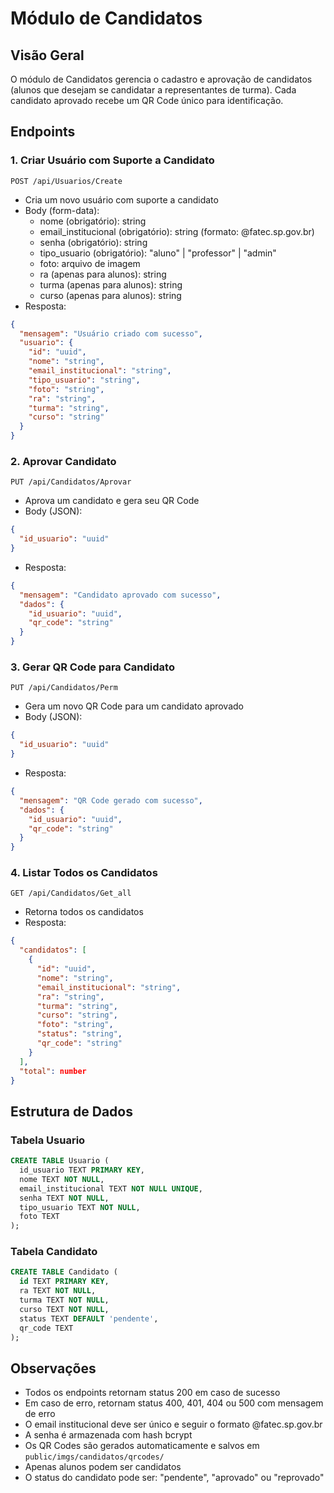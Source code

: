# Módulo de Candidatos

## Visão Geral
O módulo de Candidatos gerencia o cadastro e aprovação de candidatos (alunos que desejam se candidatar a representantes de turma). Cada candidato aprovado recebe um QR Code único para identificação.

## Endpoints

### 1. Criar Usuário com Suporte a Candidato
```
POST /api/Usuarios/Create
```
- Cria um novo usuário com suporte a candidato
- Body (form-data):
  - nome (obrigatório): string
  - email_institucional (obrigatório): string (formato: @fatec.sp.gov.br)
  - senha (obrigatório): string
  - tipo_usuario (obrigatório): "aluno" | "professor" | "admin"
  - foto: arquivo de imagem
  - ra (apenas para alunos): string
  - turma (apenas para alunos): string
  - curso (apenas para alunos): string
- Resposta:
```json
{
  "mensagem": "Usuário criado com sucesso",
  "usuario": {
    "id": "uuid",
    "nome": "string",
    "email_institucional": "string",
    "tipo_usuario": "string",
    "foto": "string",
    "ra": "string",
    "turma": "string",
    "curso": "string"
  }
}
```

### 2. Aprovar Candidato
```
PUT /api/Candidatos/Aprovar
```
- Aprova um candidato e gera seu QR Code
- Body (JSON):
```json
{
  "id_usuario": "uuid"
}
```
- Resposta:
```json
{
  "mensagem": "Candidato aprovado com sucesso",
  "dados": {
    "id_usuario": "uuid",
    "qr_code": "string"
  }
}
```

### 3. Gerar QR Code para Candidato
```
PUT /api/Candidatos/Perm
```
- Gera um novo QR Code para um candidato aprovado
- Body (JSON):
```json
{
  "id_usuario": "uuid"
}
```
- Resposta:
```json
{
  "mensagem": "QR Code gerado com sucesso",
  "dados": {
    "id_usuario": "uuid",
    "qr_code": "string"
  }
}
```

### 4. Listar Todos os Candidatos
```
GET /api/Candidatos/Get_all
```
- Retorna todos os candidatos
- Resposta:
```json
{
  "candidatos": [
    {
      "id": "uuid",
      "nome": "string",
      "email_institucional": "string",
      "ra": "string",
      "turma": "string",
      "curso": "string",
      "foto": "string",
      "status": "string",
      "qr_code": "string"
    }
  ],
  "total": number
}
```

## Estrutura de Dados

### Tabela Usuario
```sql
CREATE TABLE Usuario (
  id_usuario TEXT PRIMARY KEY,
  nome TEXT NOT NULL,
  email_institucional TEXT NOT NULL UNIQUE,
  senha TEXT NOT NULL,
  tipo_usuario TEXT NOT NULL,
  foto TEXT
);
```

### Tabela Candidato
```sql
CREATE TABLE Candidato (
  id TEXT PRIMARY KEY,
  ra TEXT NOT NULL,
  turma TEXT NOT NULL,
  curso TEXT NOT NULL,
  status TEXT DEFAULT 'pendente',
  qr_code TEXT
);
```

## Observações
- Todos os endpoints retornam status 200 em caso de sucesso
- Em caso de erro, retornam status 400, 401, 404 ou 500 com mensagem de erro
- O email institucional deve ser único e seguir o formato @fatec.sp.gov.br
- A senha é armazenada com hash bcrypt
- Os QR Codes são gerados automaticamente e salvos em `public/imgs/candidatos/qrcodes/`
- Apenas alunos podem ser candidatos
- O status do candidato pode ser: "pendente", "aprovado" ou "reprovado" 